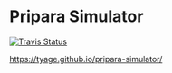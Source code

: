 # Pripara Simulator

[travis-image]: https://travis-ci.org/tyage/pripara-simulator.svg?branch=master
[travis-url]: https://travis-ci.org/tyage/pripara-simulator

[![Travis Status][travis-image]][travis-url]

https://tyage.github.io/pripara-simulator/
